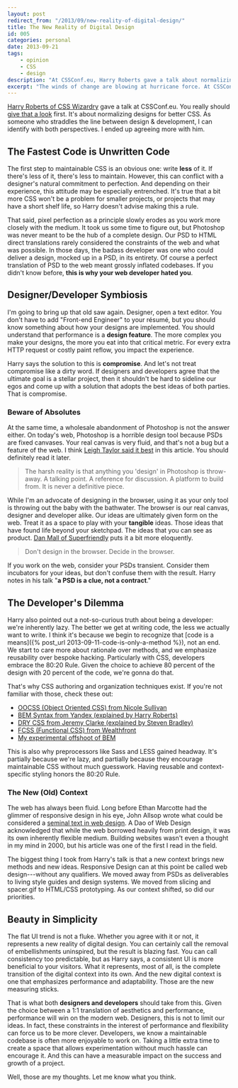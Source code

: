 ```yaml
---
layout: post
redirect_from: "/2013/09/new-reality-of-digital-design/"
title: The New Reality of Digital Design
id: 005
categories: personal
date: 2013-09-21
tags:
    - opinion
    - CSS
    - design
description: "At CSSConf.eu, Harry Roberts gave a talk about normalizing designs for better CSS. Despite the bold title, this is just my perspective on that talk and the bigger picture."
excerpt: "The winds of change are blowing at hurricane force. At CSSConf.eu, Harry Roberts gave a talk about normalizing designs for better CSS. Despite the bold title, this is just my perspective on that talk and the bigger picture."
---
```


[Harry Roberts of CSS Wizardry](http://csswizardry.com) gave a talk at CSSConf.eu. You really should [give that a look](http://www.youtube.com/watch?v=ldx4ZFxMEeo) first. It's about normalizing designs for better CSS. As someone who straddles the line between design & development, I can identify with both perspectives. I ended up agreeing more with him.

## The Fastest Code is Unwritten Code

The first step to maintainable CSS is an obvious one: write **less** of it. If there's less of it, there's less to maintain. However, this can conflict with a designer's natural commitment to perfection. And depending on their experience, this attitude may be especially entrenched. It's true that a bit more CSS won't be a problem for smaller projects, or projects that may have a short shelf life, so Harry doesn't advise making this a rule.

That said, pixel perfection as a principle slowly erodes as you work more closely with the medium. It took us some time to figure out, but Photoshop was never meant to be the hub of a complete design. Our PSD to HTML direct translations rarely considered the constraints of the web and what was possible. In those days, the badass developer was one who could deliver a design, mocked up in a PSD, in its entirety. Of course a perfect translation of PSD to the web meant grossly inflated codebases. If you didn't know before, **this is why your web developer hated you**.

## Designer/Developer Symbiosis

I'm going to bring up that old saw again. Designer, open a text editor. You don't have to add "Front-end Engineer" to your r&eacute;sum&eacute;, but you should know something about how your designs are implemented. You should understand that performance is a **design feature**. The more complex you make your designs, the more you eat into that critical metric. For every extra HTTP request or costly paint reflow, you impact the experience.

Harry says the solution to this is **compromise**. And let's not treat compromise like a dirty word. If designers and developers agree that the ultimate goal is a stellar project, then it shouldn't be hard to sideline our egos and come up with a solution that adopts the best ideas of both parties. That is compromise.

### Beware of Absolutes

At the same time, a wholesale abandonment of Photoshop is not the answer either. On today's web, Photoshop is a horrible design tool because PSDs are fixed canvases. Your real canvas is very fluid, and that's not a bug but a feature of the web. I think [Leigh Taylor said it best](https://medium.com/design-ux/10489d3cc430) in this article. You should definitely read it later.

> The harsh reality is that anything you 'design' in Photoshop is throw-away. A talking point. A reference for discussion. A platform to build from. It is never a definitive piece.

While I'm an advocate of designing in the browser, using it as your only tool is throwing out the baby with the bathwater. The browser is our real canvas, designer and developer alike. Our ideas are ultimately given form on the web. Treat it as a space to play with your **tangible** ideas. Those ideas that have found life beyond your sketchpad. The ideas that you can see as product. [Dan Mall of Superfriendly](http://superfriend.ly) puts it a bit more eloquently.

> Don't design in the browser. Decide in the browser.

If you work on the web, consider your PSDs transient. Consider them incubators for your ideas, but don't confuse them with the result. Harry notes in his talk "**a PSD is a clue, not a contract**."

## The Developer's Dilemma

Harry also pointed out a not-so-curious truth about being a developer: we're inherently lazy. The better we get at writing code, the less we actually want to write. I think it's because we begin to recognize that [code is a means]({% post_url 2013-09-11-code-is-only-a-method %}), not an end. We start to care more about rationale over methods, and we emphasize reusability over bespoke hacking. Particularly with CSS, developers embrace the 80:20 Rule. Given the choice to achieve 80 percent of the design with 20 percent of the code, we're gonna do that.

That's why CSS authoring and organization techniques exist. If you're not familiar with those, check these out:

  * [OOCSS (Object Oriented CSS) from Nicole Sullivan](http://coding.smashingmagazine.com/2011/12/12/an-introduction-to-object-oriented-css-oocss/)
  * [BEM Syntax from Yandex (explained by Harry Roberts)](http://csswizardry.com/2013/01/mindbemding-getting-your-head-round-bem-syntax/)
  * [DRY CSS from Jeremy Clarke (explained by Steven Bradley)](http://www.vanseodesign.com/css/dry-principles/)
  * [FCSS (Functional CSS) from Wealthfront](http://eng.wealthfront.com/2013/08/functional-css-fcss.html)
  * [My experimental offshoot of BEM](http://github.com/chatrjr/single-responsibility-bem)

This is also why preprocessors like Sass and LESS gained headway. It's partially because we're lazy, and partially because they encourage maintainable CSS without much guesswork. Having reusable and context-specific styling honors the 80:20 Rule.

### The New (Old) Context

The web has always been fluid. Long before Ethan Marcotte had the glimmer of responsive design in his eye, John Allsop wrote what could be considered a [seminal text in web design](http://alistapart.com/article/dao). A Dao of Web Design acknowledged that while the web borrowed heavily from print design, it was its own inherently flexible medium. Building websites wasn't even a thought in my mind in 2000, but his article was one of the first I read in the field.

The biggest thing I took from Harry's talk is that a new context brings new methods and new ideas. Responsive Design can at this point be called web design---without any qualifiers. We moved away from PSDs as deliverables to living style guides and design systems. We moved from slicing and spacer.gif to HTML/CSS prototyping. As our context shifted, so did our priorities.

## Beauty in Simplicity

The flat UI trend is not a fluke. Whether you agree with it or not, it represents a new reality of digital design. You can certainly call the removal of embellishments uninspired, but the result is blazing fast. You can call consistency too predictable, but as Harry says, a consistent UI is more beneficial to your visitors. What it represents, most of all, is the complete transition of the digital context into its own. And the new digital context is one that emphasizes performance and adaptability. Those are the new measuring sticks.

That is what both **designers and developers** should take from this. Given the choice between a 1:1 translation of aesthetics and performance, performance will win on the modern web. Designers, this is not to limit our ideas. In fact, these constraints in the interest of performance and flexibility can force us to be more clever. Developers, we know a maintainable codebase is often more enjoyable to work on. Taking a little extra time to create a space that allows experimentation without much hassle can encourage it. And this can have a measurable impact on the success and growth of a project.

Well, those are my thoughts. Let me know what you think.

